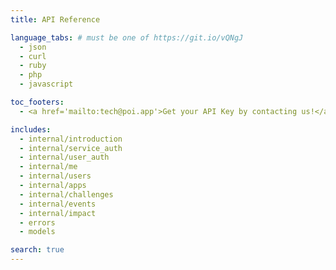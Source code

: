 ```yaml
---
title: API Reference

language_tabs: # must be one of https://git.io/vQNgJ
  - json
  - curl
  - ruby
  - php
  - javascript

toc_footers:
  - <a href='mailto:tech@poi.app'>Get your API Key by contacting us!</a>

includes:
  - internal/introduction
  - internal/service_auth
  - internal/user_auth
  - internal/me
  - internal/users
  - internal/apps
  - internal/challenges
  - internal/events
  - internal/impact
  - errors
  - models

search: true
---
```


